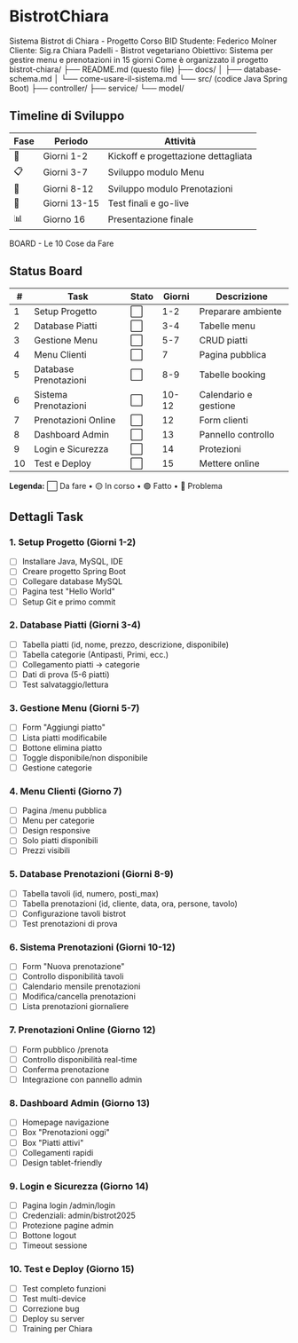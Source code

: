 # BistrotChiara

Sistema Bistrot di Chiara - Progetto Corso BID
Studente: Federico Molner
 Cliente: Sig.ra Chiara Padelli - Bistrot vegetariano
 Obiettivo: Sistema per gestire menu e prenotazioni in 15 giorni
Come è organizzato il progetto
bistrot-chiara/
├── README.md (questo file)
├── docs/
│   ├── database-schema.md
│   └── come-usare-il-sistema.md
└── src/ (codice Java Spring Boot)
    ├── controller/
    ├── service/
    └── model/

## Timeline di Sviluppo

| Fase | Periodo | Attività |
|------|---------|----------|
| 🚀 | Giorni 1-2 | Kickoff e progettazione dettagliata |
| 📋 | Giorni 3-7 | Sviluppo modulo Menu |
| 📝 | Giorni 8-12 | Sviluppo modulo Prenotazioni |
| 🧪 | Giorni 13-15 | Test finali e go-live |
| 📊 | Giorno 16 | Presentazione finale |


BOARD - Le 10 Cose da Fare
## Status Board

| # | Task | Stato | Giorni | Descrizione |
|---|------|-------|--------|-------------|
| 1 | Setup Progetto | ⬜ | 1-2 | Preparare ambiente |
| 2 | Database Piatti | ⬜ | 3-4 | Tabelle menu |
| 3 | Gestione Menu | ⬜ | 5-7 | CRUD piatti |
| 4 | Menu Clienti | ⬜ | 7 | Pagina pubblica |
| 5 | Database Prenotazioni | ⬜ | 8-9 | Tabelle booking |
| 6 | Sistema Prenotazioni | ⬜ | 10-12 | Calendario e gestione |
| 7 | Prenotazioni Online | ⬜ | 12 | Form clienti |
| 8 | Dashboard Admin | ⬜ | 13 | Pannello controllo |
| 9 | Login e Sicurezza | ⬜ | 14 | Protezioni |
| 10 | Test e Deploy | ⬜ | 15 | Mettere online |

**Legenda:** ⬜ Da fare • 🟡 In corso • 🟢 Fatto • 🔴 Problema

## Dettagli Task

### 1. Setup Progetto (Giorni 1-2)
- [ ] Installare Java, MySQL, IDE
- [ ] Creare progetto Spring Boot
- [ ] Collegare database MySQL
- [ ] Pagina test "Hello World"
- [ ] Setup Git e primo commit

### 2. Database Piatti (Giorni 3-4)
- [ ] Tabella piatti (id, nome, prezzo, descrizione, disponibile)
- [ ] Tabella categorie (Antipasti, Primi, ecc.)
- [ ] Collegamento piatti → categorie
- [ ] Dati di prova (5-6 piatti)
- [ ] Test salvataggio/lettura

### 3. Gestione Menu (Giorni 5-7)
- [ ] Form "Aggiungi piatto"
- [ ] Lista piatti modificabile
- [ ] Bottone elimina piatto
- [ ] Toggle disponibile/non disponibile
- [ ] Gestione categorie

### 4. Menu Clienti (Giorno 7)
- [ ] Pagina /menu pubblica
- [ ] Menu per categorie
- [ ] Design responsive
- [ ] Solo piatti disponibili
- [ ] Prezzi visibili

### 5. Database Prenotazioni (Giorni 8-9)
- [ ] Tabella tavoli (id, numero, posti_max)
- [ ] Tabella prenotazioni (id, cliente, data, ora, persone, tavolo)
- [ ] Configurazione tavoli bistrot
- [ ] Test prenotazioni di prova

### 6. Sistema Prenotazioni (Giorni 10-12)
- [ ] Form "Nuova prenotazione"
- [ ] Controllo disponibilità tavoli
- [ ] Calendario mensile prenotazioni
- [ ] Modifica/cancella prenotazioni
- [ ] Lista prenotazioni giornaliere

### 7. Prenotazioni Online (Giorno 12)
- [ ] Form pubblico /prenota
- [ ] Controllo disponibilità real-time
- [ ] Conferma prenotazione
- [ ] Integrazione con pannello admin

### 8. Dashboard Admin (Giorno 13)
- [ ] Homepage navigazione
- [ ] Box "Prenotazioni oggi"
- [ ] Box "Piatti attivi"
- [ ] Collegamenti rapidi
- [ ] Design tablet-friendly

### 9. Login e Sicurezza (Giorno 14)
- [ ] Pagina login /admin/login
- [ ] Credenziali: admin/bistrot2025
- [ ] Protezione pagine admin
- [ ] Bottone logout
- [ ] Timeout sessione

### 10. Test e Deploy (Giorno 15)
- [ ] Test completo funzioni
- [ ] Test multi-device
- [ ] Correzione bug
- [ ] Deploy su server
- [ ] Training per Chiara
